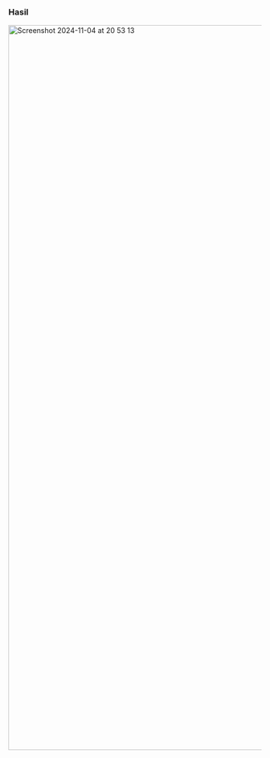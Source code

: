 ### Hasil

<img width="1440" alt="Screenshot 2024-11-04 at 20 53 13" src="https://github.com/user-attachments/assets/204806a3-2f64-46a0-a905-031bb75a8050">
